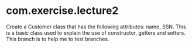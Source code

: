 # com.exercise.lecture2
Create a Customer class that has the following attributes:  name, SSN. This is a basic class used to explain the use of constructor, getters and setters.
This branch is to help me to test branches.
